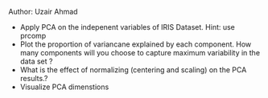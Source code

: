 Author: Uzair Ahmad

- Apply PCA on the indepenent variables of IRIS Dataset. Hint: use prcomp
- Plot the proportion of variancane explained by each component. How many components will you choose to capture maximum variability in the data set ?
- What is the effect of normalizing (centering and scaling) on the PCA results.?
- Visualize PCA dimenstions
